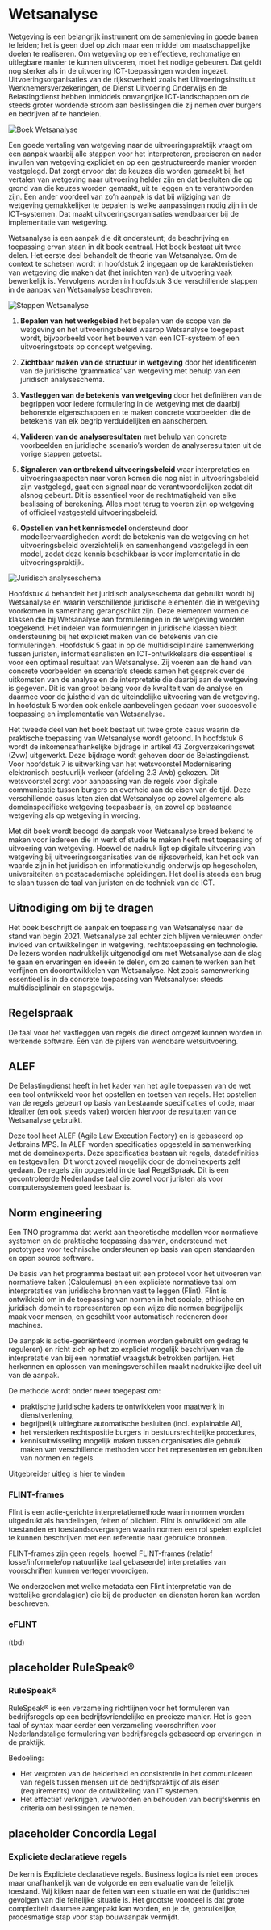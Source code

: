 # Wetsanalyse

Wetgeving is een belangrijk instrument om de samenleving in goede banen te leiden; het is geen doel op zich maar een middel om maatschappelijke doelen te realiseren. Om wetgeving op een effectieve, rechtmatige en uitlegbare manier te kunnen uitvoeren, moet het nodige gebeuren. Dat geldt nog sterker als in de uitvoering ICT-toepassingen worden ingezet. Uitvoeringsorganisaties van de rijksoverheid zoals het Uitvoeringsinstituut Werknemersverzekeringen, de Dienst Uitvoering Onderwijs en de Belastingdienst hebben inmiddels omvangrijke ICT-landschappen om de steeds groter wordende stroom aan beslissingen die zij nemen over burgers en bedrijven af te handelen.

![Boek Wetsanalyse](./media/boekwetsanalyse.png "Boek Wetsanalyse")

Een goede vertaling van wetgeving naar de uitvoeringspraktijk vraagt om een aanpak waarbij alle stappen voor het interpreteren, preciseren en nader invullen van wetgeving expliciet en op een gestructureerde manier worden vastgelegd. Dat zorgt ervoor dat de keuzes die worden gemaakt bij het vertalen van wetgeving naar uitvoering helder zijn en dat besluiten die op grond van die keuzes worden gemaakt, uit te leggen en te verantwoorden zijn. Een ander voordeel van zo’n aanpak is dat bij wijziging van de wetgeving gemakkelijker te bepalen is welke aanpassingen nodig zijn in de ICT-systemen. Dat maakt uitvoeringsorganisaties wendbaarder bij de implementatie van wetgeving.

Wetsanalyse is een aanpak die dit ondersteunt; de beschrijving en toepassing ervan staan in dit boek centraal. Het boek bestaat uit twee delen. Het eerste deel behandelt de theorie van Wetsanalyse. Om de context te schetsen wordt in hoofdstuk 2 ingegaan op de karakteristieken van wetgeving die maken dat (het inrichten van) de uitvoering vaak bewerkelijk is. Vervolgens worden in hoofdstuk 3 de verschillende stappen in de aanpak van Wetsanalyse beschreven:

![Stappen Wetsanalyse](./media/stappenschema.png "Stappen Wetsanalyse")

1. **Bepalen van het werkgebied** het bepalen van de scope van de wetgeving en het uitvoeringsbeleid waarop Wetsanalyse toegepast wordt, bijvoorbeeld voor het bouwen van een ICT-systeem of een uitvoeringstoets op concept wetgeving.

2. **Zichtbaar maken van de structuur in wetgeving** door het identificeren van de juridische ‘grammatica’ van wetgeving met behulp van een juridisch analyseschema.

3. **Vastleggen van de betekenis van wetgeving** door het definiëren van de begrippen voor iedere formulering in de wetgeving met de daarbij behorende eigenschappen en te maken concrete voorbeelden die de betekenis van elk begrip verduidelijken en aanscherpen.

4. **Valideren van de analyseresultaten** met behulp van concrete voorbeelden en juridische scenario’s worden de analyseresultaten uit de vorige stappen getoetst.

5. **Signaleren van ontbrekend uitvoeringsbeleid** waar interpretaties en uitvoeringsaspecten naar voren komen die nog niet in uitvoeringsbeleid zijn vastgelegd, gaat een signaal naar de verantwoordelijken zodat dit alsnog gebeurt. Dit is essentieel voor de rechtmatigheid van elke beslissing of berekening. Alles moet terug te voeren zijn op wetgeving of officieel vastgesteld uitvoeringsbeleid.

6. **Opstellen van het kennismodel** ondersteund door modelleervaardigheden wordt de betekenis van de wetgeving en het uitvoeringsbeleid overzichtelijk en samenhangend vastgelegd in een model, zodat deze kennis beschikbaar is voor implementatie in de uitvoeringspraktijk.

![Juridisch analyseschema](./media/analyseschema.png "Juridisch Analyseschema")

Hoofdstuk 4 behandelt het juridisch analyseschema dat gebruikt wordt bij Wetsanalyse en waarin verschillende juridische elementen die in wetgeving voorkomen in samenhang gerangschikt zijn. Deze elementen vormen de klassen die bij Wetsanalyse aan formuleringen in de wetgeving worden toegekend. Het indelen van formuleringen in juridische klassen biedt ondersteuning bij het expliciet maken van de betekenis van die formuleringen. Hoofdstuk 5 gaat in op de multidisciplinaire samenwerking tussen juristen, informatieanalisten en ICT-ontwikkelaars die essentieel is voor een optimaal resultaat van Wetsanalyse. Zij voeren aan de hand van concrete voorbeelden en scenario’s steeds samen het gesprek over de uitkomsten van de analyse en de interpretatie die daarbij aan de wetgeving is gegeven. Dit is van groot belang voor de kwaliteit van de analyse en daarmee voor de juistheid van de uiteindelijke uitvoering van de wetgeving. In hoofdstuk 5 worden ook enkele aanbevelingen gedaan voor succesvolle toepassing en implementatie van Wetsanalyse.

Het tweede deel van het boek bestaat uit twee grote casus waarin de praktische toepassing van Wetsanalyse wordt getoond. In hoofdstuk 6 wordt de inkomensafhankelijke bijdrage in artikel 43 Zorgverzekeringswet (Zvw) uitgewerkt. Deze bijdrage wordt geheven door de Belastingdienst. Voor hoofdstuk 7 is uitwerking van het wetsvoorstel Modernisering elektronisch bestuurlijk verkeer (afdeling 2.3 Awb) gekozen. Dit wetsvoorstel zorgt voor aanpassing van de regels voor digitale communicatie tussen burgers en overheid aan de eisen van de tijd. Deze verschillende casus laten zien dat Wetsanalyse op zowel algemene als domeinspecifieke wetgeving toepasbaar is, en zowel op bestaande wetgeving als op wetgeving in wording.

Met dit boek wordt beoogd de aanpak voor Wetsanalyse breed bekend te maken voor iedereen die in werk of studie te maken heeft met toepassing of uitvoering van wetgeving. Hoewel de nadruk ligt op digitale uitvoering van wetgeving bij uitvoeringsorganisaties van de rijksoverheid, kan het ook van waarde zijn in het juridisch en informatiekundig onderwijs op hogescholen, universiteiten en postacademische opleidingen. Het doel is steeds een brug te slaan tussen de taal van juristen en de techniek van de ICT.

## Uitnodiging om bij te dragen

Het boek beschrijft de aanpak en toepassing van Wetsanalyse naar de stand van begin 2021. Wetsanalyse zal echter zich blijven vernieuwen onder invloed van ontwikkelingen in wetgeving, rechtstoepassing en technologie. De lezers worden nadrukkelijk uitgenodigd om met Wetsanalyse aan de slag te gaan en ervaringen en ideeën te delen, om zo samen te werken aan het verfijnen en doorontwikkelen van Wetsanalyse. Net zoals samenwerking essentieel is in de concrete toepassing van Wetsanalyse: steeds multidisciplinair en stapsgewijs.

## Regelspraak

De taal voor het vastleggen van regels die direct omgezet kunnen worden in werkende software. Één van de pijlers van wendbare wetsuitvoering. 

## ALEF

De Belastingdienst heeft in het kader van het agile toepassen van de wet een tool ontwikkeld voor het opstellen en toetsen van regels. Het opstellen van de regels gebeurt op basis van bestaande specificaties of code, maar idealiter (en ook steeds vaker) worden hiervoor de resultaten van de Wetsanalyse gebruikt.

Deze tool heet ALEF (Agile Law Execution Factory) en is gebaseerd op Jetbrains MPS. In ALEF worden specificaties opgesteld in samenwerking met de domeinexperts. Deze specificaties bestaan uit regels, datadefinities en testgevallen. Dit wordt zoveel mogelijk door de domeinexperts zelf gedaan. De regels zijn opgesteld in de taal RegelSpraak. Dit is een gecontroleerde Nederlandse taal die zowel voor juristen als voor computersystemen goed leesbaar is.

<div class="issue" data-number="1"></div>

## Norm engineering

Een TNO programma dat werkt aan theoretische modellen voor normatieve systemen en de praktische toepassing daarvan, ondersteund met prototypes voor technische ondersteunen op basis van open standaarden en open source software.

De basis van het programma bestaat uit een protocol voor het uitvoeren van normatieve taken (Calculemus) en een expliciete normatieve taal om interpretaties van juridische bronnen vast te leggen (Flint). Flint is ontwikkeld om in de toepassing van normen in het sociale, ethische en juridisch domein te representeren op een wijze die normen begrijpelijk maak voor mensen, en geschikt voor automatisch redeneren door machines.

De aanpak is actie-georiënteerd (normen worden gebruikt om gedrag te reguleren) en richt zich op het zo expliciet mogelijk beschrijven van de interpretatie van bij een normatief vraagstuk betrokken partijen. Het herkennen en oplossen van meningsverschillen maakt nadrukkelijke deel uit van de aanpak.

De methode wordt onder meer toegepast om:
- praktische juridische kaders te ontwikkelen voor maatwerk in dienstverlening,
- begrijpelijk uitlegbare automatische besluiten (incl. explainable AI),
- het versterken rechtspositie burgers in bestuursrechtelijke procedures,
- kennisuitwisseling mogelijk maken tussen organisaties die gebruik maken van verschillende methoden voor het representeren en gebruiken van normen en regels.

Uitgebreider uitleg is [hier](./media/calculemus.pdf) te vinden

### FLINT-frames

Flint is een actie-gerichte interpretatiemethode waarin normen worden uitgedrukt als handelingen, feiten of plichten. Flint is ontwikkeld om alle toestanden en toestandsovergangen waarin normen een rol spelen expliciet te kunnen beschrijven met een referentie naar gebruikte bronnen.

FLINT-frames zijn geen regels, hoewel FLINT-frames (relatief losse/informele/op natuurlijke taal gebaseerde) interpretaties van voorschriften kunnen vertegenwoordigen.

We onderzoeken met welke metadata een Flint interpretatie van de wettelijke grondslag(en) die bij de producten en diensten horen kan worden beschreven.

<div class="issue" data-number="2"></div>

### eFLINT

(tbd)

## placeholder RuleSpeak®

### RuleSpeak®

RuleSpeak® is een verzameling richtlijnen voor het formuleren van bedrijfsregels op een bedrijfsvriendelijke en precieze manier. Het is geen taal of syntax maar eerder een verzameling voorschriften voor Nederlandstalige formulering van bedrijfsregels gebaseerd op ervaringen in de praktijk.

Bedoeling:

- Het vergroten van de helderheid en consistentie in het communiceren van regels tussen mensen uit de bedrijfspraktijk of als eisen (requirements) voor de ontwikkeling van IT systemen.
- Het effectief verkrijgen, verwoorden en behouden van bedrijfskennis en criteria om beslissingen te nemen.

<div class="issue" data-number="3"></div>

## placeholder Concordia Legal

### Expliciete declaratieve regels

De kern is Expliciete declaratieve regels. Business logica is niet een proces maar onafhankelijk van de volgorde en een evaluatie van de feitelijk toestand. Wij kijken naar de feiten van een situatie en wat de (juridische) gevolgen van die feitelijke situatie is. Het grootste voordeel is dat grote complexiteit daarmee aangepakt kan worden, en je de, gebruikelijke, procesmatige stap voor stap bouwaanpak vermijdt.
